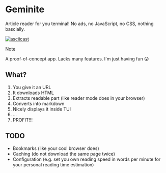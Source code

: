 # Geminite

Article reader for you terminal!
No ads, no JavaScript, no CSS, nothing bascially.

[![asciicast](https://asciinema.org/a/JKLi3sao0ZDuKFiU49bnn6jGy.svg)](https://asciinema.org/a/JKLi3sao0ZDuKFiU49bnn6jGy)

> [!NOTE]  
> A proof-of-concept app. Lacks many features. I'm just having fun 😜

## What?

1. You give it an URL
2. It downloads HTML
3. Extracts readable part (like reader mode does in your browser)
4. Converts into markdown
5. Nicely displays it inside TUI
6. ...
7. PROFIT!!!

## TODO

- Bookmarks (like your cool browser does)
- Caching (do not download the same page twice)
- Configuration (e.g. set you own reading speed in words per minute for your personal reading time estimation)
